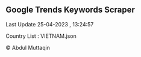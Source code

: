

## Google Trends Keywords Scraper 
 
Last Update 25-04-2023 , 13:24:57

Country List :
VIETNAM.json



© Abdul Muttaqin 
